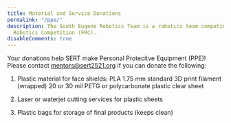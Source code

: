 ```yaml
---
title: Material and Service Donations
permalink: "/ppe/"
description: The South Eugene Robotics Team is a robotics team competing in the FIRST
  Robotics Competition (FRC).
disableComments: true
---
```


Your donations help SERT make Personal Protecitve Equipment (PPE)!
Please contact mentors@sert2521.org if you can donate the following:

1. Plastic material for face shields:
    PLA 1.75 mm standard 3D print filament (wrapped)
    20 or 30 mil PETG or polycarbonate plastic clear sheet

2. Laser or waterjet cutting services for plastic sheets
    
3. Plastic bags for storage of final products (keeps clean)


